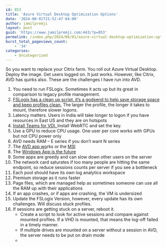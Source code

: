 ```yaml
---
id: 853
title: 'Azure Virtual Desktop Optimization Options'
date: '2024-08-01T21:52:47-04:00'
author: jamilpremji
layout: post
guid: 'https://www.jamilpremji.com:443/?p=853'
permalink: /index.php/2024/08/01/azure-virtual-desktop-optimization-options/
burst_total_pageviews_count:
    - '34'
categories:
    - Uncategorized
---
```


So you want to replace your Citrix farm. You roll out Azure Virtual Desktop. Deploy the image. Get users logged on. It just works. However, like Citrix, AVD has quirks also. These are the challenges I have run into AVD.

1. You need to run FSLogix. Sometimes it acts up but its great in comparison to legacy profile management.
2. [FSLogix has a clean up script, it’s a godsend to help save storage space and keep profiles clean.](https://github.com/FSLogix/Invoke-FslShrinkDisk) The larger the profile, the longer it takes to mount, therefore slower logons.
3. Latency matters. Users in India will take longer to logon if you have resources in East US and they are on hotspots
4. [Install Teams for VDI. ](https://learn.microsoft.com/en-us/windows-365/enterprise/create-custom-image-support-teams) Install WebRTC and set the key.
5. Use a GPU to reduce CPU usage. One user per core works with GPUs but not CPU power only
6. AVD needs RAM – E series if you don’t want N series
7. The [AVD app wo](https://aka.ms/AVDStoreClient)rks or the [MSI](https://learn.microsoft.com/en-us/azure/virtual-desktop/users/connect-windows?pivots=remote-desktop-msi)
8. The [Windows App is the future ](https://apps.microsoft.com/detail/9N1F85V9T8BN)
9. Some apps are greedy and can slow down other users on the server
10. The network card saturates if too many people are hitting the same endpoint, so reduce sessions counts per server if you see a bottleneck
11. Each pool should have its own log analytics workspace
12. Premium storage as it runs faster
13. Page files, which are managed help as sometimes someone can use all the RAM up with their applications
14. If an app crashes, or if apps are crashing, the VM is undersized
15. Update the FSLogix Version, however, every update has its own challenges. Will discuss stuck profiles.
16. If sessions are getting stuck on a server, reboot it. 
    - Create a script to look for active sessions and compare against mounted profiles. If a VHD is mounted, that means the log-off failed in a timely manner.
    - If multiple drives are mounted on a server without a session in AVD, the server needs to be put on drain mode
    -